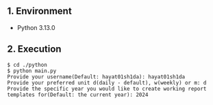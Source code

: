 ## 1. Environment

- Python 3.13.0

## 2. Execution

```command
$ cd ./python
$ python main.py 
Provide your username(Default: hayat01sh1da): hayat01sh1da
Provide your preferred unit d(daily - default), w(weekly) or m: d
Provide the specific year you would like to create working report templates for(Default: the current year): 2024
```
